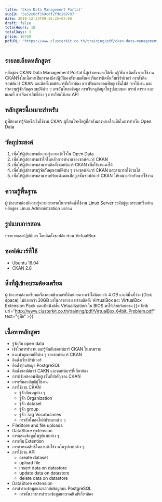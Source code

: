 ```yaml
---
title: 'Ckan Data Management Portal'
subID: '5e32c6df369cdf2fdc289707' 
date: 2019-12-23T09:36:25+07:00
draft: false
totalHours: 18
totalDays: 3
price: 10700
pdfURL: 'https://www.clusterkit.co.th/training/pdf/ckan-data-management-portal.pdf'
---
```


## รายละเอียดหลักสูตร
หลักสูตร CKAN Data Management Portal นี้ผู้เข้าอบรมจะได้เรียนรู้วิธีการติดตั้ง และใช้งาน CKANซึ่งในเนื้อหาเป็นการลงมือปฏิบัติเองทั้งหมดตั้งแต่ เริ่มการติดตั้งเว็บเซิร์ฟเวอร์ การตั้งติดซอฟต์แวร์ CKAN และติดตั้งซอฟต์แวร์ที่เกี่ยวข้อง การปรับแต่งคอนฟิกกูเรชั่นไฟล์ การใช้งาน และทำความรู้จักกับคุณสมบัติต่าง ๆ การอัพโหลดข้อมูล การเรียกดูข้อมูลในรูปแบบของ กราฟ ตาราง และแผนที่ การจัดการสิทธิ์ต่าง ๆ การเรียกใช้งาน API 

## หลักสูตรนี้เหมาะสำหรับ
ผู้ที่ต้องการรู้จักหรือเริ่มใช้งาน CKAN ผู้ที่สนใจหรือผู้ที่กำลังมองหาเครื่องมือในการทำเว็บ Open Data  

## วัตถุประสงค์
1. เพื่อให้ผู้เข้าอบรมมีความรู้ความเข้าใจใน Open Data
2. เพื่อให้ผู้เข้าอบรมเข้าใจในหลักการทำงานของซอฟต์แวร์ CKAN
3. เพื่อให้ผู้เข้าอบรมสามารถติดตั้งซอฟต์แวร์  CKAN เพื่อใช้งานเองได้ 
4. เพื่อให้ผู้เข้าอบรมรู้จักกับคุณสมบัติต่าง ๆ ของซอฟต์แวร์  CKAN และสามารถใช้งานได้
5. เพื่อให้ผู้เข้าอบรมสามารถปรับแต่งคอนฟิกกูเรชั่นซอฟต์แวร์ CKAN ให้เหมาะสำหรับการใช้งาน

## ความรู้พื้นฐาน
ผู้เข้าอบรมต้องมีความรู้ความสามารถในการติดตั้งใช้งาน Linux Server ระดับผู้ดูแลระบบหรือผ่านหลักสูตร Linux Administration มาก่อน

## รูปแบบการสอน
บรรยายและปฏิบัติการ โดยติดตั้งซอฟต์แวร์บน VirtualBox

## ซอฟต์แวร์ที่ใช้
* Ubuntu 16.04
* CKAN 2.8

## สิ่งที่ผู้เข้าอบรมต้องเตรียม
ผู้เข้าอบรมต้องเตรียมเครื่องคอมพิวเตอร์ที่มีหน่วยความจำไม่น้อยกว่า 4 GB และมีพื้นที่ว่าง (Disk space) ไม่น้อยกว่า 30GB มาในการอบรม พร้อมติดตั้ง VirtualBox และ VirtualBox Extension Pack และเปิดฟังก์ชั่น Virtualization ใน BIOS มาให้เรียบร้อยตาม {{< link url="http://www.clusterkit.co.th/training/pdf/VirtualBox_64bit_Problem.pdf" text="คู่มือ" >}}

## เนื้อหาหลักสูตร
* รู้จักกับ open data 
* เข้าใจการทำงาน และรู้จักกับซอฟต์แวร์ CKAN ในภาพรวม                      
* แนะนำคุณสมบัติต่าง ๆ ของซอฟต์แวร์ CKAN
* ติดตั้งเว็บเซิร์ฟเวอร์
* ติดตั้งฐานข้อมูล PostgreSQL
* ติดตั้งซอฟต์แวร์ CAKN และซอฟต์แวร์ที่เกี่ยวข้อง
* การปรับค่าคอนฟิกกูเรชั่นที่สําคัญของ CKAN   
* การเพิ่มลบบัญชีผู้ใช้งาน 
* การใช้งาน CKAN
    * รู้จักกับเมนูต่าง ๆ  
    * รู้จัก Organization
    * รุ้จัก dataset                                       
    * รู้จัก group
    * รู้จัก Tag Vocabularies  
    * การอัพโหลดไฟล์ประเภทต่าง ๆ    
* FileStore and file uploads 
* DataStore extension         
* การแสดงข้อมูลในรูปแบบต่าง ๆ 
* การเพิ่ม Extention
* การกําหนดสิทธิในการเข้าใช้งานในรูปแบบต่าง ๆ                           
* การใช้งาน API
    * create dataset
    * upload file
    * insert data on datastore
    * update data on datastore
    * delete data on datastore
* DataStore extension
* การสํารองข้อมูลและนํากลับข้อมูลบน PostgreSQL
    * การตั้งเวลาการสํารองข้อมูลและเทคนิคที่เกี่ยวข้อง
      
      

